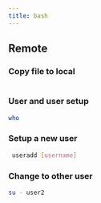 ```yaml
---
title: bash
---
```




## Remote 

### Copy file to local

```bash

```

### User and user setup

```bash
who
```

### Setup a new user

```bash
 useradd [username]
```

### Change to other user

```bash
su - user2
```


